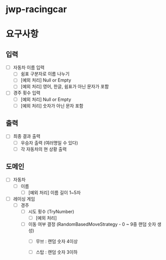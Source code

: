 # jwp-racingcar

# 요구사항

## 입력
- [ ] 자동차 이름 입력
  - [ ] 쉼표 구분자로 이름 나누기
  - [ ] [예외 처리] Null or Empty
  - [ ] [예외 처리] 영어, 한글, 쉼표가 아닌 문자가 포함

- [ ] 경주 횟수 입력
    - [ ] [예외 처리] Null or Empty
    - [ ] [예외 처리] 숫자가 아닌 문자 포함

## 출력
- [ ] 최종 결과 출력
  - [ ] 우승자 출력 (여러명일 수 있다)
  - [ ] 각 자동차의 현 상황 출력

## 도메인
- [ ] 자동차
    - [ ] 이름
      - [ ] [예외 처리] 이름 길이 1~5자

- [ ] 레이싱 게임
  - [ ] 경주
    - [ ] 시도 횟수 (TryNumber)
      - [ ] [예외 처리] 
    - [ ] 이동 여부 결정 (RandomBasedMoveStrategy - 0 ~ 9중 랜덤 숫자 생성)
      - [ ] 무브 : 랜덤 숫자 4이상
      - [ ] 스탑 : 랜덤 숫자 3이하

